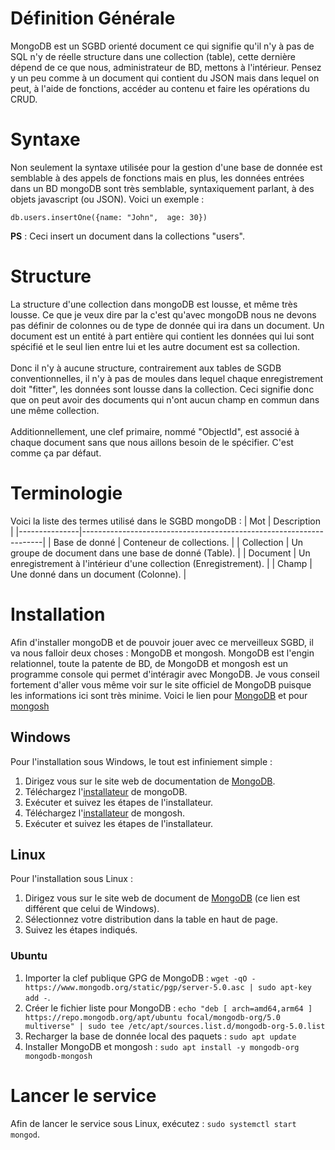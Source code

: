 # Définition Générale

MongoDB est un SGBD orienté document ce qui signifie qu'il n'y à pas de SQL n'y de réelle structure dans une collection (table), cette dernière dépend de ce que nous, administrateur de BD, mettons à l'intérieur. Pensez y un peu comme à un document qui contient du JSON mais dans lequel on peut, à l'aide de fonctions, accéder au contenu et faire les opérations du CRUD. 

# Syntaxe

Non seulement la syntaxe utilisée pour la gestion d'une base de donnée est semblable à des appels de fonctions mais en plus, les données entrées dans un BD mongoDB sont très semblable, syntaxiquement parlant, à des objets javascript (ou JSON). Voici un exemple : 
```
db.users.insertOne({name: "John",  age: 30})
```
**PS** : Ceci insert un document dans la collections "users".

# Structure

La structure d'une collection dans mongoDB est lousse, et même très lousse. Ce que je veux dire par la c'est qu'avec mongoDB nous ne devons pas définir de colonnes ou de type de donnée qui ira dans un document. Un document est un entité à part entière qui contient les données qui lui sont spécifié et le seul lien entre lui et les autre document est sa collection. 
<br><br>
Donc il n'y à aucune structure, contrairement aux tables de SGDB conventionnelles, il n'y à pas de moules dans lequel chaque enregistrement doit "fitter", les données sont lousse dans la collection. Ceci signifie donc que on peut avoir des documents qui n'ont aucun champ en commun dans une même collection.
<br><br>
Additionnellement, une clef primaire, nommé "ObjectId", est associé à chaque document sans que nous aillons besoin de le spécifier. C'est comme ça par défaut.

# Terminologie

Voici la liste des termes utilisé dans le SGBD mongoDB :
| Mot           | Description                                                        |
|---------------|--------------------------------------------------------------------|
| Base de donné | Conteneur de collections.                                          |
| Collection    | Un groupe de document dans une base de donné (Table).              |
| Document      | Un enregistrement à l'intérieur d'une collection (Enregistrement). |
| Champ         | Une donné dans un document (Colonne).                              |

# Installation

Afin d'installer mongoDB et de pouvoir jouer avec ce merveilleux SGBD, il va nous falloir deux choses : MongoDB et mongosh. MongoDB est l'engin relationnel, toute la patente de BD, de MongoDB et mongosh est un programme console qui permet d'intéragir avec MongoDB. Je vous conseil fortement d'aller vous même voir sur le site officiel de MongoDB puisque les informations ici sont très minime.
Voici le lien pour [MongoDB](https://docs.mongodb.com/manual/installation/) et pour [mongosh](https://docs.mongodb.com/mongodb-shell/install/)

## Windows

Pour l'installation sous Windows, le tout est infiniement simple : 
1. Dirigez vous sur le site web de documentation de [MongoDB](https://docs.mongodb.com/manual/tutorial/install-mongodb-on-windows/).
2. Téléchargez l'[installateur](https://www.mongodb.com/try/download/community?tck=docs_server&_ga=2.101412997.507167780.1642204555-631246763.1641858718) de mongoDB.
3. Exécuter et suivez les étapes de l'installateur.
4. Téléchargez l'[installateur](https://www.mongodb.com/try/download/shell?jmp=docs&_ga=2.130192651.507167780.1642204555-631246763.1641858718) de mongosh.
5. Exécuter et suivez les étapes de l'installateur.

## Linux 

Pour l'installation sous Linux :
1. Dirigez vous sur le site web de document de [MongoDB](https://docs.mongodb.com/manual/installation/) (ce lien est différent que celui de Windows).
2. Sélectionnez votre distribution dans la table en haut de page.
3. Suivez les étapes indiqués.

### Ubuntu

1. Importer la clef publique GPG de MongoDB : `wget -qO - https://www.mongodb.org/static/pgp/server-5.0.asc | sudo apt-key add -`.
2. Créer le fichier liste pour MongoDB : `echo "deb [ arch=amd64,arm64 ] https://repo.mongodb.org/apt/ubuntu focal/mongodb-org/5.0 multiverse" | sudo tee /etc/apt/sources.list.d/mongodb-org-5.0.list`
3. Recharger la base de donnée local des paquets : `sudo apt update`
4. Installer MongoDB et mongosh : `sudo apt install -y mongodb-org mongodb-mongosh`

# Lancer le service

Afin de lancer le service sous Linux, exécutez : `sudo systemctl start mongod`.